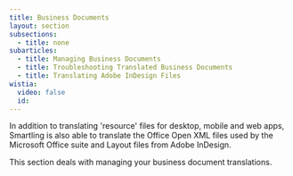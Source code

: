 ```yaml
---
title: Business Documents
layout: section
subsections:
  - title: none
subarticles:
  - title: Managing Business Documents
  - title: Troubleshooting Translated Business Documents
  - title: Translating Adobe InDesign Files
wistia:
  video: false
  id:
---
```


In addition to translating 'resource' files for desktop, mobile and web apps, Smartling is also able to translate the Office Open XML files used by the Microsoft Office suite and Layout files from Adobe InDesign.

This section deals with managing your business document translations.
